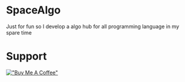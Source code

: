 # SpaceAlgo
Just for fun so I develop a algo hub for all programming language in my spare time

# Support
[!["Buy Me A Coffee"](https://www.buymeacoffee.com/assets/img/custom_images/orange_img.png)](https://www.buymeacoffee.com/StephenN)
